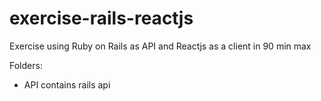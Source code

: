# exercise-rails-reactjs
Exercise using Ruby on Rails as API and Reactjs as a client in 90 min max

Folders:
- API contains rails api

